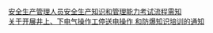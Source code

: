  
[安全生产管理人员安全生产知识和管理能力考试流程需知](http://www.dianyue.me/archives/251/lpflaw8cgmhy5pnu/)  
[关于开展井上、下电气操作工停送电操作 和防爆知识培训的通知](http://www.dianyue.me/archives/200/tfj5y1q4k2q1uwwf/)